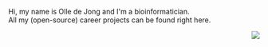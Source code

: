<p align="left" style="width: 450px;">
Hi, my name is Olle de Jong and I'm a bioinformatician.<br>
All my (open-source) career projects can be found right here.
</p>
<p align="right">
  <img src="https://media.giphy.com/media/kkYbDLFmNvO4E/source.gif">
</p>
